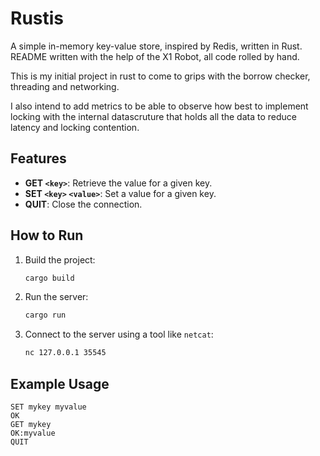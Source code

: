 # Rustis

A simple in-memory key-value store, inspired by Redis, written in Rust. README
written with the help of the X1 Robot, all code rolled by hand.

This is my initial project in rust to come to grips with the borrow checker,
threading and networking.

I also intend to add metrics to be able to observe how best to implement
locking with the internal datascruture that holds all the data to reduce
latency and locking contention.

## Features

*   **GET `<key>`**: Retrieve the value for a given key.
*   **SET `<key>` `<value>`**: Set a value for a given key.
*   **QUIT**: Close the connection.

## How to Run

1.  Build the project:
    ```bash
    cargo build
    ```
2.  Run the server:
    ```bash
    cargo run
    ```
3.  Connect to the server using a tool like `netcat`:
    ```bash
    nc 127.0.0.1 35545
    ```

## Example Usage

```
SET mykey myvalue
OK
GET mykey
OK:myvalue
QUIT
```
